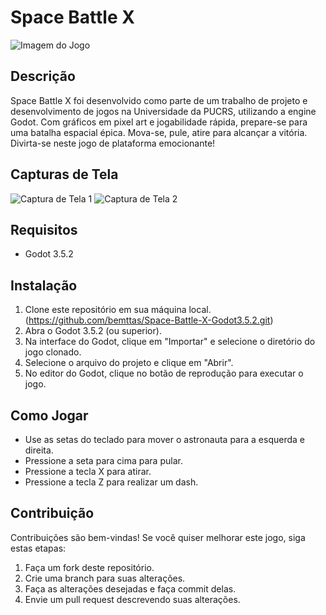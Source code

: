 # Space Battle X

![Imagem do Jogo](https://media.discordapp.net/attachments/776467081922084915/1124489391604252772/image1.png?width=1870&height=1042)

## Descrição

Space Battle X foi desenvolvido como parte de um trabalho de projeto e desenvolvimento de jogos na Universidade da PUCRS, utilizando a engine Godot. Com gráficos em pixel art e jogabilidade rápida, prepare-se para uma batalha espacial épica. Mova-se, pule, atire para alcançar a vitória. Divirta-se neste jogo de plataforma emocionante!


## Capturas de Tela

![Captura de Tela 1](https://media.discordapp.net/attachments/776467081922084915/1124489392044638299/image2.png?width=1854&height=1042)
![Captura de Tela 2](https://media.discordapp.net/attachments/776467081922084915/1124489392619270274/image3.png?width=1866&height=1042)

## Requisitos

- Godot 3.5.2

## Instalação

1. Clone este repositório em sua máquina local. (https://github.com/bemttas/Space-Battle-X-Godot3.5.2.git)
3. Abra o Godot 3.5.2 (ou superior).
4. Na interface do Godot, clique em "Importar" e selecione o diretório do jogo clonado.
5. Selecione o arquivo do projeto e clique em "Abrir".
6. No editor do Godot, clique no botão de reprodução para executar o jogo.
   
## Como Jogar

- Use as setas do teclado para mover o astronauta para a esquerda e direita.
- Pressione a seta para cima para pular.
- Pressione a tecla X para atirar.
- Pressione a tecla Z para realizar um dash.

## Contribuição

Contribuições são bem-vindas! Se você quiser melhorar este jogo, siga estas etapas:

1. Faça um fork deste repositório.
2. Crie uma branch para suas alterações.
3. Faça as alterações desejadas e faça commit delas.
4. Envie um pull request descrevendo suas alterações.
